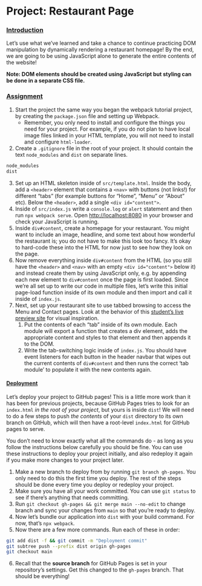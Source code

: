 Project: Restaurant Page
========================

### [Introduction](#introduction)

Let’s use what we’ve learned and take a chance to continue practicing DOM manipulation by dynamically rendering a restaurant homepage! By the end, we are going to be using JavaScript alone to generate the entire contents of the website!

**Note: DOM elements should be created using JavaScript but styling can be done in a separate CSS file.**

### [Assignment](#assignment)

1.  Start the project the same way you began the webpack tutorial project, by creating the `package.json` file and setting up Webpack.
    *   Remember, you only need to install and configure the things you need for your project. For example, if you do not plan to have local image files linked in your HTML template, you will not need to install and configure `html-loader`.
2.  Create a `.gitignore` file in the root of your project. It should contain the text `node_modules` and `dist` on separate lines.
    
```txt
node_modules
dist
```
3.  Set up an HTML skeleton inside of `src/template.html`. Inside the body, add a `<header>` element that contains a `<nav>` with buttons (not links!) for different “tabs” (for example buttons for “Home”, “Menu” or “About” etc). Below the `<header>`, add a single `<div id="content">`.
4.  Inside of `src/index.js` write a `console.log` or `alert` statement and then run `npx webpack serve`. Open [http://localhost:8080](http://localhost:8080) in your browser and check your JavaScript is running.
5.  Inside `div#content`, create a homepage for your restaurant. You might want to include an image, headline, and some text about how wonderful the restaurant is; you do not have to make this look too fancy. It’s okay to hard-code these into the HTML for now just to see how they look on the page.
6.  Now remove everything inside `div#content` from the HTML (so you still have the `<header>` and `<nav>` with an empty `<div id="content">` below it) and instead create them by using JavaScript only, e.g. by appending each new element to `div#content` once the page is first loaded. Since we’re all set up to write our code in multiple files, let’s write this initial page-load function inside of its own module and then import and call it inside of `index.js`.
7.  Next, set up your restaurant site to use tabbed browsing to access the Menu and Contact pages. Look at the behavior of this [student’s live preview site](https://web.archive.org/web/20221024060550/https://eckben.github.io/bearysBreakfastBar/) for visual inspiration.
    1.  Put the contents of each “tab” inside of its own module. Each module will export a function that creates a div element, adds the appropriate content and styles to that element and then appends it to the DOM.
    2.  Write the tab-switching logic inside of `index.js`. You should have event listeners for each button in the header navbar that wipes out the current contents of `div#content` and then runs the correct ‘tab module’ to populate it with the new contents again.

#### [Deployment](#deployment)

Let’s deploy your project to GitHub pages! This is a little more work than it has been for previous projects, because GitHub Pages tries to look for an `index.html` _in the root of your project_, but yours is inside `dist`! We will need to do a few steps to push _the contents_ of your `dist` directory to its own branch on GitHub, which will then have a root-level `index.html` for GitHub pages to serve.

You don’t need to know exactly what all the commands do - as long as you follow the instructions below carefully you should be fine. You can use these instructions to deploy your project initially, and also redeploy it again if you make more changes to your project later.

1.  Make a new branch to deploy from by running `git branch gh-pages`. You only need to do this the first time you deploy. The rest of the steps should be done every time you deploy or redeploy your project.
2.  Make sure you have all your work committed. You can use `git status` to see if there’s anything that needs committing.
3.  Run `git checkout gh-pages && git merge main --no-edit` to change branch and sync your changes from `main` so that you’re ready to deploy.
4.  Now let’s bundle our application into `dist` with your build command. For now, that’s `npx webpack`.
5.  Now there are a few more commands. Run each of these in order:
    
```bash
git add dist -f && git commit -m "Deployment commit"
git subtree push --prefix dist origin gh-pages
git checkout main
```

6.  Recall that the **source branch** for GitHub Pages is set in your repository’s settings. Get this changed to the `gh-pages` branch. That should be everything!
